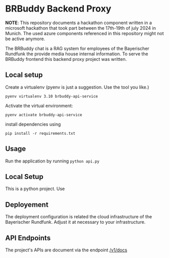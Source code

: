 # BRBuddy Backend Proxy

__NOTE__: This repository documents a hackathon component written in a microsoft hackathon that took part between the 17th-19th of july 2024 in Munich. The used azure components referenced in this repository might not be active anymore.

The BRBuddy chat is a RAG system for employees of the Bayerischer Rundfunk the provide media house internal information. To serve the BRBuddy frontend this backend proxy project was written.

## Local setup

Create a virtualenv (pyenv is just a suggestion. Use the tool you like.)

`pyenv virtualenv 3.10 brbuddy-api-service`

Activate the virtual environment:

`pyenv activate brbuddy-api-service`

install dependencies using

`pip install -r requirements.txt`

## Usage

Run the application by running `python api.py`

## Local Setup

This is a python project. Use 

## Deployement

The deployment configuration is related the cloud infrastructure of the Bayerischer Rundfunk. Adjust it at necessary to your infrastructure.

## API Endpoints

The project's APIs are document via the endpoint [/v1/docs](http://localhost:3000/docs)
